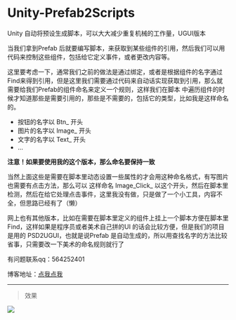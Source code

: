 # Unity-Prefab2Scripts
Unity 自动将预设生成脚本，可以大大减少重复机械的工作量，UGUI版本


当我们拿到Prefab 后就要编写脚本，来获取到某些组件的引用，然后我们可以用代码来控制这些组件，包括给它定义事件，或者更改内容等。

这里要考虑一下，通常我们之前的做法是通过绑定，或者是根据组件的名字通过Find来得到引用，但是这里我们需要通过代码来自动话实现获取到引用，那么就需要给我们Prefab的组件命名来定义一个规则，这样我们在脚本 中遍历组件的时候才知道那些是需要引用的，那些是不需要的，包括它的类型，比如我是这样命名的。

- 按钮的名字以 Btn_ 开头
- 图片的名字以 Image_ 开头
- 文字的名字以 Text_ 开头
- ...

**注意！如果要使用我的这个版本，那么命名要保持一致**


当然上面这些是需要在脚本里动态设置一些属性的才会用这种命名格式，有写图片也需要有点击方法，那么可以 这样命名 Image_Click_ 以这个开头，然后在脚本里检测，然后在给它处理点击事件，这里我没有做，只是做了一个小工具，内容不全，但思路已经有了（懒）

网上也有其他版本，比如在需要在脚本里定义的组件上挂上一个脚本方便在脚本里Find，这样如果是程序员或者美术自己拼的UI 的话会比较方便，但是我们的项目是用的
PSD2UGUI，也就是说Prefab 是自动生成的，所以用查找名字的方法比较省事，只需要改一下美术的命名规则就行了 

有问题联系qq：564252401

博客地址：[点我点我](kongwz.cn)

---

> 效果

![](http://ophmqxrq8.bkt.clouddn.com/autoScript.gif)
